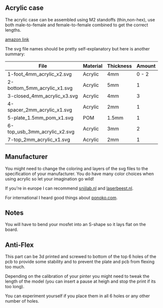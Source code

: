 ## Acrylic case

The acrylic case can be assembled using M2 standoffs (thin,non-hex), use both male-to-female and female-to-female combined to get the correct lengths.

[amazon link](https://www.amazon.com/dp/B07768Q7YS/ref=cm_sw_em_r_mt_dp_5ADDDQNWRCW3QHP3A56S)

The svg file names should be pretty self-explanatory but here is another summary:

|File|Material|Thickness|Amount|
|---|---|---|---|
|1-foot_4mm_acrylic_x2.svg|Acrylic|4mm|0 - 2|
|2-bottom_5mm_acrylic_x1.svg|Acrylic|5mm|1|
|3-closed_4mm_acrylic_x3.svg|Acrylic|4mm|3|
|4-spacer_2mm_acrylic_x1.svg|Acrylic|2mm|1|
|5-plate_1.5mm_pom_x1.svg|POM|1.5mm|1|
|6-top_usb_3mm_acrylic_x2.svg|Acrylic|3mm|2|
|7-top_2mm_acrylic_x1.svg|Acrylic|2mm|1|

## Manufacturer

You might need to change the coloring and layers of the svg files to the specification of your manufacturer. 
You do have many color choices when using acrylic so let your imagination go wild!

If you're in europe I can recommend [snijlab.nl](https://snijlab.nl) and [laserbeest.nl](https://www.laserbeest.nl/).

For international I heard good things about [ponoko.com](https://www.ponoko.com/).

## Notes

You will have to bend your mosfet into an S-shape so it lays flat on the board.

## Anti-Flex

This part can be 3d printed and screwed to bottom of the top 6 holes of the pcb to provide some stability and to prevent the plate and pcb from flexing too much.

Depending on the calibration of your pinter you might need to tweak the length of the model (you can insert a pause at heigh and stop the print if its too long).

You can experiment yourself if you place them in all 6 holes or any other number of holes.
